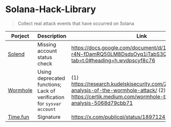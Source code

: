 # Solana-Hack-Library

> Collect real attack events that have occurred on Solana

| Porject                                                      | Description                                                  | Link                                                         |
| ------------------------------------------------------------ | ------------------------------------------------------------ | ------------------------------------------------------------ |
| [Solend](https://github.com/solendprotocol)                  | Missing account status check                                 | https://docs.google.com/document/d/1-WoQwT1QrPEX-r4N-fDamRQ50LM8DsdsOyq1iTabS3Q/edit?tab=t.0#heading=h.wvdpscyf8c76 |
| [Wormhole](https://github.com/wormhole-foundation/wormhole/tree/ca509f2d73c0780e8516ffdfcaf90b38ab6db203) | Using deprecated functions; Lack of verification for `sysvar account` | (1) https://research.kudelskisecurity.com/2022/02/03/quick-analysis-of-the-wormhole-attack/ (2) https://certik.medium.com/wormhole-bridge-exploit-analysis-5068d79cbb71 |
| [Time.fun](https://time.fun/explore)                         | Signature                                                    | https://x.com/publicqi/status/1897124894229639418            |

